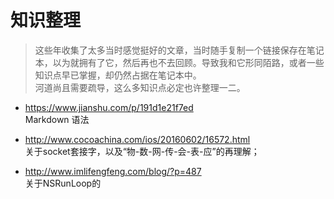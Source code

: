 # 知识整理

>  这些年收集了太多当时感觉挺好的文章，当时随手复制一个链接保存在笔记本，以为就拥有了它，然后再也不去回顾。导致我和它形同陌路，或者一些知识点早已掌握，却仍然占据在笔记本中。    
   河道尚且需要疏导，这么多知识点必定也许整理一二。

* https://www.jianshu.com/p/191d1e21f7ed    
Markdown 语法

* http://www.cocoachina.com/ios/20160602/16572.html   
关于socket套接字，以及“物-数-网-传-会-表-应”的再理解；

* http://www.imlifengfeng.com/blog/?p=487   
关于NSRunLoop的
